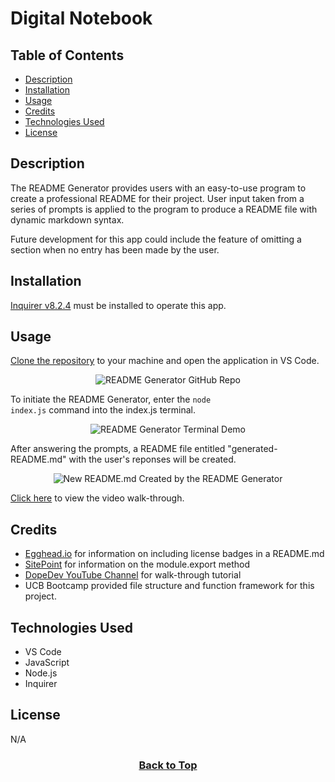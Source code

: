# Digital Notebook

## Table of Contents

* [Description](#description)
* [Installation](#installation)
* [Usage](#usage)
* [Credits](#credits)
* [Technologies Used](#technologies-used)
* [License](#license)

## Description
The README Generator provides users with an easy-to-use program to create a professional README for their project. User input taken from a series of prompts is applied to the program to produce a README file with dynamic markdown syntax.

Future development for this app could include the feature of omitting a section when no entry has been made by the user.


## Installation
[Inquirer v8.2.4](https://www.npmjs.com/package/inquirer/v/8.2.4) must be installed to operate this app.

## Usage
[Clone the repository](https://github.com/eepitsporsche/readme_generator) to your machine and open the application in VS Code.

<p align="center"><img src="./assets/images/README_generator_github_repo.jpg" alt="README Generator GitHub Repo"></p>

To initiate the README Generator, enter the <code>node index.js</code> command into the index.js terminal.

<p align="center"><img src="./assets/images/README_generator_terminal_demo.jpg" alt="README Generator Terminal Demo"></p>

After answering the prompts, a README file entitled "generated-README.md" with the user's reponses will be created.

<p align="center"><img src="./assets/images/README_generator_new_README.jpg" alt="New README.md Created by the README Generator"></p>

[Click here](https://drive.google.com/file/d/1m8n0c18xIPF1WtMD-vqTPWTqhQoyKBnl/view?usp=share_link) to view the video walk-through.


## Credits
* [Egghead.io](https://egghead.io/lessons/javascript-how-to-write-a-javascript-library-adding-badges-to-your-readme) for information on including license badges in a README.md
* [SitePoint](https://www.sitepoint.com/understanding-module-exports-exports-node-js/) for information on the module.export method
* [DopeDev YouTube Channel](https://www.youtube.com/watch?v=9YivEQFpmHQ) for walk-through tutorial
* UCB Bootcamp provided file structure and function framework for this project.


## Technologies Used
* VS Code
* JavaScript
* Node.js
* Inquirer


## License
N/A

### <p align="center">[Back to Top](#digital-notebook)</p>
